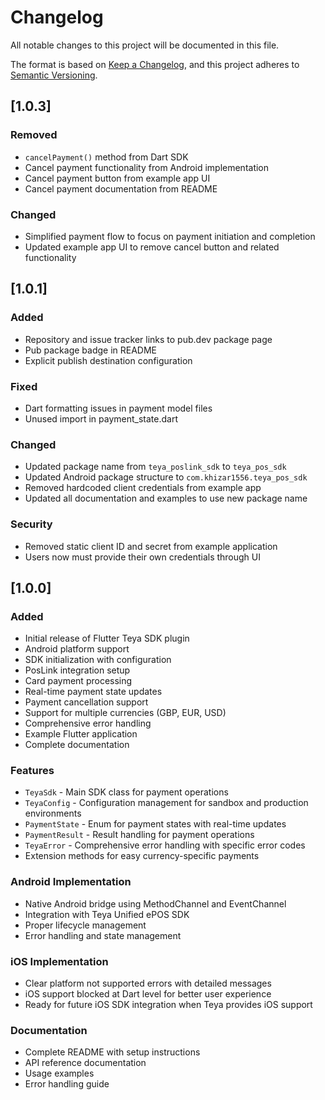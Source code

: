 # Changelog

All notable changes to this project will be documented in this file.

The format is based on [Keep a Changelog](https://keepachangelog.com/en/1.0.0/),
and this project adheres to [Semantic Versioning](https://semver.org/spec/v2.0.0.html).

## [1.0.3]

### Removed
- `cancelPayment()` method from Dart SDK
- Cancel payment functionality from Android implementation
- Cancel payment button from example app UI
- Cancel payment documentation from README

### Changed
- Simplified payment flow to focus on payment initiation and completion
- Updated example app UI to remove cancel button and related functionality

## [1.0.1]

### Added
- Repository and issue tracker links to pub.dev package page
- Pub package badge in README
- Explicit publish destination configuration

### Fixed
- Dart formatting issues in payment model files
- Unused import in payment_state.dart

### Changed
- Updated package name from `teya_poslink_sdk` to `teya_pos_sdk`
- Updated Android package structure to `com.khizar1556.teya_pos_sdk`
- Removed hardcoded client credentials from example app
- Updated all documentation and examples to use new package name

### Security
- Removed static client ID and secret from example application
- Users now must provide their own credentials through UI

## [1.0.0]

### Added
- Initial release of Flutter Teya SDK plugin
- Android platform support
- SDK initialization with configuration
- PosLink integration setup
- Card payment processing
- Real-time payment state updates
- Payment cancellation support
- Support for multiple currencies (GBP, EUR, USD)
- Comprehensive error handling
- Example Flutter application
- Complete documentation

### Features
- `TeyaSdk` - Main SDK class for payment operations
- `TeyaConfig` - Configuration management for sandbox and production environments
- `PaymentState` - Enum for payment states with real-time updates
- `PaymentResult` - Result handling for payment operations
- `TeyaError` - Comprehensive error handling with specific error codes
- Extension methods for easy currency-specific payments

### Android Implementation
- Native Android bridge using MethodChannel and EventChannel
- Integration with Teya Unified ePOS SDK
- Proper lifecycle management
- Error handling and state management

### iOS Implementation
- Clear platform not supported errors with detailed messages
- iOS support blocked at Dart level for better user experience
- Ready for future iOS SDK integration when Teya provides iOS support

### Documentation
- Complete README with setup instructions
- API reference documentation
- Usage examples
- Error handling guide

